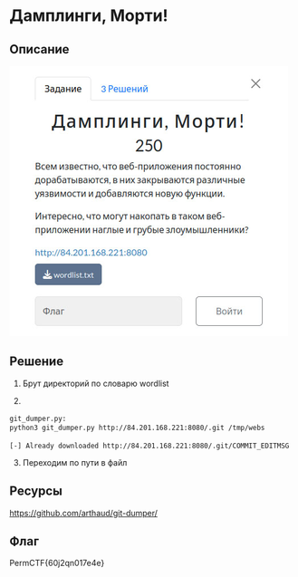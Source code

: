 # Дамплинги, Морти!
## Описание
![Описание задания](https://raw.githubusercontent.com/EogoK/permctf2024_writeup/refs/heads/main/photos/morty.jpg)


## Решение 

1. Брут директорий по словарю wordlist

2. 
```
git_dumper.py:
python3 git_dumper.py http://84.201.168.221:8080/.git /tmp/webs

[-] Already downloaded http://84.201.168.221:8080/.git/COMMIT_EDITMSG
```

3. Переходим по пути в файл

## Ресурсы

https://github.com/arthaud/git-dumper/

## Флаг
PermCTF{60j2qn017e4e}